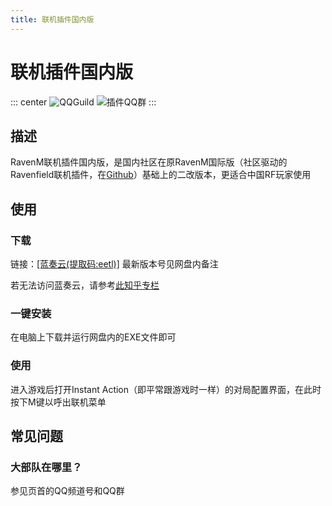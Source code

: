 ```yaml
---
title: 联机插件国内版
---
```


# 联机插件国内版

::: center
![QQGuild](https://img.shields.io/badge/QQ频道-9pmc179t29-blue?style=flat-square) ![插件QQ群](https://img.shields.io/badge/插件QQ群-710832844-blue?style=flat-square)
:::

## 描述

RavenM联机插件国内版，是国内社区在原RavenM国际版（社区驱动的Ravenfield联机插件，在[Github](https://github.com/iliadsh/RavenM)）基础上的二改版本，更适合中国RF玩家使用

## 使用

### 下载

链接：[[蓝奏云(提取码:eetl)]](https://wwyl.lanzouj.com/b007slq59i)  最新版本号见网盘内备注

若无法访问蓝奏云，请参考[此知乎专栏](https://zhuanlan.zhihu.com/p/419457461)

### 一键安装

在电脑上下载并运行网盘内的EXE文件即可

### 使用

进入游戏后打开Instant Action（即平常跟游戏时一样）的对局配置界面，在此时按下M键以呼出联机菜单

## 常见问题

### 大部队在哪里？

参见页首的QQ频道号和QQ群